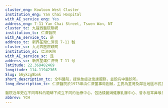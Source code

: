 ```yaml
---
cluster_eng: Kowloon West Cluster
institution_eng: Yan Chai Hospital
with_AE_service_eng: Yes
address_eng: 7-11 Yan Chai Street, Tsuen Wan, NT
cluster_tc: 九龍西醫院聯網
institution_tc: 仁濟醫院
with_AE_service_tc: 是
address_tc: 新界荃灣仁濟街 7-11 號
cluster_sc: 九龙西医院联网
institution_sc: 仁济医院
with_AE_service_sc: 是
address_sc: 新界荃湾仁济街 7-11 号
latitude: 22.369482469
longitude: 114.11942365
Slug: b6ykzg8bmk
short_description_tc: 全科醫院，提供急症及復康服務，並設有中醫診所。
long_description_tc: 仁濟醫院於1973年由仁濟董事局創辦，主要為荃灣及鄰近地區市民提供急症及延續護理服務。仁濟醫院現時是醫院管理局九龍西醫院聯網其中一所急症醫院，而本院的耳鼻喉頭頸外科亦是聯網之專科轉介中心，本院亦是本港提供全關節置換手術服務的主要醫院之一。

醫院近年更在不同專科的範疇下成立不同的治療中心，包括錢曼娟健康乳腺中心、曾永裕耳鼻喉日間診療紀念中心、曾永裕頭頸腫瘤微創治療紀念手術室、全關節置換手術中心、內分泌外科診所、包安急性腦血管治療中心、綜合糖尿/內分泌及腎科日間護理服務、周浩源內視鏡中心及蘇陳偉香長者日間醫院，為有需要的病人提供服務。此外，醫院設有全科診所提供普通科及家庭醫學專科門診服務，該全科診所更是家庭醫學的培訓中心。 
abbrev: YCH
---
```

